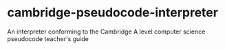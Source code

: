 # cambridge-pseudocode-interpreter
An interpreter conforming to the Cambridge A level computer science pseudocode teacher's guide

